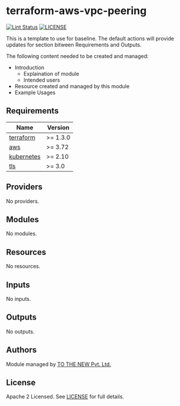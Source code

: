 # terraform-aws-vpc-peering

[![Lint Status](https://github.com/tothenew/terraform-aws-vpc-peering/workflows/Lint/badge.svg)](https://github.com/tothenew/terraform-aws-vpc-peering/actions)
[![LICENSE](https://img.shields.io/github/license/tothenew/terraform-aws-vpc-peering)](https://github.com/tothenew/terraform-aws-vpc-peering/blob/master/LICENSE)

This is a template to use for baseline. The default actions will provide updates for section bitween Requirements and Outputs.

The following content needed to be created and managed:
 - Introduction
     - Explaination of module 
     - Intended users
 - Resource created and managed by this module
 - Example Usages

<!-- BEGIN_TF_DOCS -->
## Requirements

| Name | Version |
|------|---------|
| <a name="requirement_terraform"></a> [terraform](#requirement\_terraform) | >= 1.3.0 |
| <a name="requirement_aws"></a> [aws](#requirement\_aws) | >= 3.72 |
| <a name="requirement_kubernetes"></a> [kubernetes](#requirement\_kubernetes) | >= 2.10 |
| <a name="requirement_tls"></a> [tls](#requirement\_tls) | >= 3.0 |

## Providers

No providers.

## Modules

No modules.

## Resources

No resources.

## Inputs

No inputs.

## Outputs

No outputs.
<!-- END_TF_DOCS -->

## Authors

Module managed by [TO THE NEW Pvt. Ltd.](https://github.com/tothenew)

## License

Apache 2 Licensed. See [LICENSE](https://github.com/tothenew/terraform-aws-vpc-peering/blob/main/LICENSE) for full details.
